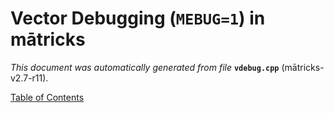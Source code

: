 
# Vector Debugging (`MEBUG=1`) in mātricks
_This document was automatically generated from file_ **`vdebug.cpp`** (mātricks-v2.7-r11).


[Table of Contents](README.md)
